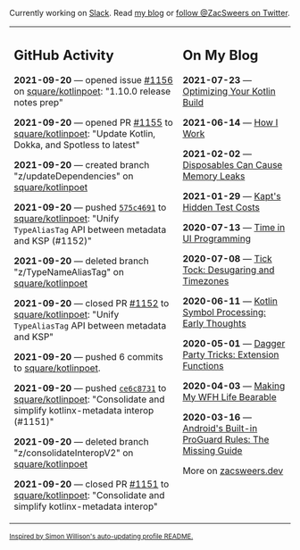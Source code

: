 Currently working on [Slack](https://slack.com/). Read [my blog](https://zacsweers.dev/) or [follow @ZacSweers on Twitter](https://twitter.com/ZacSweers).

<table><tr><td valign="top" width="60%">

## GitHub Activity
<!-- githubActivity starts -->
**2021-09-20** — opened issue [#1156](https://api.github.com/repos/square/kotlinpoet/issues/1156) on [square/kotlinpoet](https://api.github.com/repos/square/kotlinpoet): "1.10.0 release notes prep"

**2021-09-20** — opened PR [#1155](https://api.github.com/repos/square/kotlinpoet/pulls/1155) to [square/kotlinpoet](https://api.github.com/repos/square/kotlinpoet): "Update Kotlin, Dokka, and Spotless to latest"

**2021-09-20** — created branch "z/updateDependencies" on [square/kotlinpoet](https://api.github.com/repos/square/kotlinpoet)

**2021-09-20** — pushed [`575c4691`](https://github.com/square/kotlinpoet/commit/575c4691c62685fc290c3888725491d7ba18859a) to [square/kotlinpoet](https://api.github.com/repos/square/kotlinpoet): "Unify `TypeAliasTag` API between metadata and KSP (#1152)"

**2021-09-20** — deleted branch "z/TypeNameAliasTag" on [square/kotlinpoet](https://api.github.com/repos/square/kotlinpoet)

**2021-09-20** — closed PR [#1152](https://api.github.com/repos/square/kotlinpoet/pulls/1152) to [square/kotlinpoet](https://api.github.com/repos/square/kotlinpoet): "Unify `TypeAliasTag` API between metadata and KSP"

**2021-09-20** — pushed 6 commits to [square/kotlinpoet](https://api.github.com/repos/square/kotlinpoet).

**2021-09-20** — pushed [`ce6c8731`](https://github.com/square/kotlinpoet/commit/ce6c873198d90ea07100daf1ede5b56d515e21df) to [square/kotlinpoet](https://api.github.com/repos/square/kotlinpoet): "Consolidate and simplify kotlinx-metadata interop (#1151)"

**2021-09-20** — deleted branch "z/consolidateInteropV2" on [square/kotlinpoet](https://api.github.com/repos/square/kotlinpoet)

**2021-09-20** — closed PR [#1151](https://api.github.com/repos/square/kotlinpoet/pulls/1151) to [square/kotlinpoet](https://api.github.com/repos/square/kotlinpoet): "Consolidate and simplify kotlinx-metadata interop"
<!-- githubActivity ends -->
</td><td valign="top" width="40%">

## On My Blog
<!-- blog starts -->
**2021-07-23** — [Optimizing Your Kotlin Build](https://www.zacsweers.dev/optimizing-your-kotlin-build/)

**2021-06-14** — [How I Work](https://www.zacsweers.dev/how-i-work/)

**2021-02-02** — [Disposables Can Cause Memory Leaks](https://www.zacsweers.dev/disposables-can-cause-memory-leaks/)

**2021-01-29** — [Kapt's Hidden Test Costs](https://www.zacsweers.dev/kapts-hidden-test-costs/)

**2020-07-13** — [Time in UI Programming](https://www.zacsweers.dev/time-in-ui/)

**2020-07-08** — [Tick Tock: Desugaring and Timezones](https://www.zacsweers.dev/ticktock-desugaring-timezones/)

**2020-06-11** — [Kotlin Symbol Processing: Early Thoughts](https://www.zacsweers.dev/kotlin-symbol-processor-early-thoughts/)

**2020-05-01** — [Dagger Party Tricks: Extension Functions](https://www.zacsweers.dev/dagger-party-tricks-extension-functions/)

**2020-04-03** — [Making My WFH Life Bearable](https://www.zacsweers.dev/making-wfh-life-bearable/)

**2020-03-16** — [Android's Built-in ProGuard Rules: The Missing Guide](https://www.zacsweers.dev/android-proguard-rules/)
<!-- blog ends -->
More on [zacsweers.dev](https://zacsweers.dev/)
</td></tr></table>

<sub><a href="https://simonwillison.net/2020/Jul/10/self-updating-profile-readme/">Inspired by Simon Willison's auto-updating profile README.</a></sub>